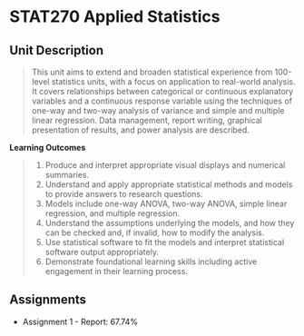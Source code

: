 # STAT270 Applied Statistics

## Unit Description

> This unit aims to extend and broaden statistical experience from 100-level statistics units, with a focus on application to real-world analysis. It covers relationships between categorical or continuous explanatory variables and a continuous response variable using the techniques of one-way and two-way analysis of variance and simple and multiple linear regression. Data management, report writing, graphical presentation of results, and power analysis are described.

**Learning Outcomes**
> 1. Produce and interpret appropriate visual displays and numerical summaries.
> 2. Understand and apply appropriate statistical methods and models to provide answers to research questions. 
> 3. Models include one-way ANOVA, two-way ANOVA, simple linear regression, and multiple regression.
> 4. Understand the assumptions underlying the models, and how they can be checked and, if invalid, how to modify the analysis.
> 5. Use statistical software to fit the models and interpret statistical software output appropriately.
> 6. Demonstrate foundational learning skills including active engagement in their learning process.

## Assignments
- Assignment 1 - Report: 67.74%
